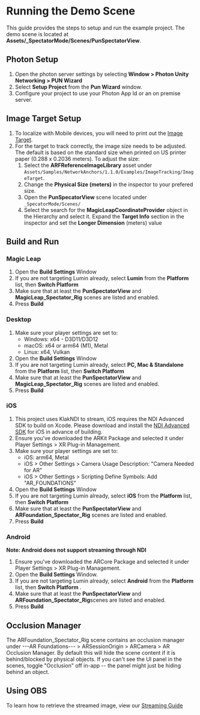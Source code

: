 
# Running the Demo Scene

This guide provides the steps to setup and run the example project. The demo scene is located at **Assets/_SpectatorMode/Scenes/PunSpectatorView**.

## Photon Setup

1. Open the photon server settings by selecting **Window > Photon Unity Networking > PUN Wizard**
2. Select **Setup Project** from the **Pun Wizard** window.
3. Configure your project to use your Photon App Id or an on premise server.

## Image Target Setup

1. To localize with Mobile devices, you will need to print out the [Image Target](./submarine.png). 
2. For the target to track correctly, the image size needs to be adjusted. The default is based on the standard size when printed on US printer paper (0.288 x 0.2036 meters). To adjust the size:
    1. Select the **ARFReferenceImageLibrary** asset under `Assets/Samples/NetworkAnchors/1.1.0/Examples/ImageTracking/ImageTarget`.
    1. Change the **Physical Size (meters)** in the inspector to your prefered size.
    1. Open the **PunSpecatorView** scene located under `_SpecatorMode/Scenes/`
    1. Select the search for the **MagicLeapCoordinateProvider** object in the Hierarchy and select it. Expand the **Target Info** section in the inspector and set the **Longer Dimension** (meters) value

## Build and Run

### Magic Leap
1. Open the **Build Settings** Window
2. If you are not targeting Lumin already, select **Lumin** from the **Platform** list, then **Switch Platform** 
2. Make sure that at least the **PunSpectatorView** and **MagicLeap_Spectator_Rig** scenes are listed and enabled. 
3. Press **Build**

### Desktop
1. Make sure your player settings are set to: 
    * Windows: x64 - D3D11/D3D12
    * macOS: x64 or arm64 (M1), Metal
    * Linux: x64, Vulkan
1. Open the **Build Settings** Window
2. If you are not targeting Lumin already, select **PC, Mac & Standalone** from the **Platform** list, then **Switch Platform** 
2. Make sure that at least the **PunSpectatorView** and **MagicLeap_Spectator_Rig** scenes are listed and enabled. 
3. Press **Build**

### iOS
1. This project uses KlakNDI to stream, iOS requires the  NDI Advanced SDK to build on Xcode. Please download and install the [NDI Advanced SDK](https://www.ndi.tv/sdk/#download) for iOS in advance of building.
2. Ensure you've downloaded the ARKit Package and selected it under Player Settings > XR Plug-in Management.
3. Make sure your player settings are set to: 
    * iOS: arm64, Metal
    * iOS > Other Settings > Camera Usage Description: "Camera Needed for AR"
    * iOS > Other Settings > Scripting Define Symbols: Add "AR_FOUNDATIONS"
4. Open the **Build Settings** Window
5. If you are not targeting Lumin already, select **iOS** from the **Platform** list, then **Switch Platform** 
6. Make sure that at least the **PunSpectatorView** and **ARFoundation_Spectator_Rig** scenes are listed and enabled. 
7. Press **Build**

### Android
**Note: Android does not support streaming through NDI**
1. Ensure you've downloaded the ARCore Package and selected it under Player Settings > XR Plug-in Management.
2. Open the **Build Settings** Window.
3. If you are not targeting Lumin already, select **Android** from the **Platform** list, then **Switch Platform** .
4. Make sure that at least the **PunSpectatorView** and **ARFoundation_Spectator_Rig**scenes are listed and enabled. 
5. Press **Build**


## Occlusion Manager

The ARFoundation_Spectator_Rig scene contains an occlusion manager under ---AR Foundations--- > ARSessionOrigin > ARCamera > AR Occlusion Manager. By default this will hide the scene content if it is behind/blocked by physical objects. If you can't see the UI panel in the scenes, toggle "Occlusion" off in-app -- the panel might just be hiding behind an object.

## Using OBS
To learn how to retrieve the streamed image, view our [Streaming Guide](./StreamingGuide.md)
